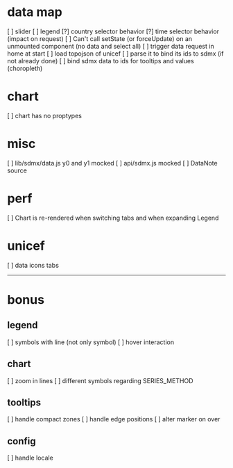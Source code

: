 # data map
[ ] slider
[ ] legend
[?] country selector behavior
[?] time selector behavior (impact on request)
[ ] Can't call setState (or forceUpdate) on an unmounted component (no data and select all)
[ ] trigger data request in home at start
[ ] load topojson of unicef
[ ] parse it to bind its ids to sdmx (if not already done)
[ ] bind sdmx data to ids for tooltips and values (choropleth)

# chart
[ ] chart has no proptypes

# misc
[ ] lib/sdmx/data.js y0 and y1 mocked
[ ] api/sdmx.js mocked
[ ] DataNote source

# perf
[ ] Chart is re-rendered when switching tabs and when expanding Legend

# unicef
[ ] data icons tabs

---

# bonus

## legend
[ ] symbols with line (not only symbol)
[ ] hover interaction

## chart
[ ] zoom in lines
[ ] different symbols regarding SERIES_METHOD

## tooltips
[ ] handle compact zones
[ ] handle edge positions
[ ] alter marker on over

## config
[ ] handle locale